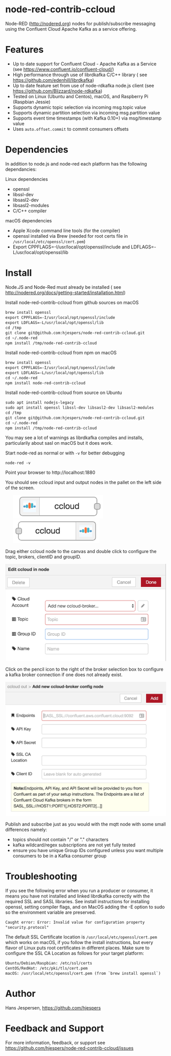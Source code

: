 node-red-contrib-ccloud
========================

Node-RED (http://nodered.org) nodes for publish/subscribe messaging using the Confluent Cloud Apache Kafka as a service offering.

# Features

* Up to date support for Confluent Cloud - Apache Kafka as a Service (see https://www.confluent.io/confluent-cloud/)
* High performance through use of librdkafka C/C++ library ( see https://github.com/edenhill/librdkafka) 
* Up to date feature set from use of node-rdkafka node.js client (see https://github.com/Blizzard/node-rdkafka)
* Tested on Linux (Ubuntu and Centos), macOS, and Raspberry Pi (Raspbian Jessie)
* Supports dynamic topic selection via incoming msg.topic value
* Supports dynamic partition selection via incoming msg.partition value
* Supports event time timestamps (with Kafka 0.10+) via msg/timestamp value
* Uses `auto.offset.commit` to commit consumers offsets 

# Dependencies

In addition to node.js and node-red each platform has the following dependancies:

Linux dependencies

* openssl
* libssl-dev
* libsasl2-dev
* libsasl2-modules
* C/C++ compiler

macOS dependencies

* Apple Xcode command line tools (for the compiler)
* openssl installed via Brew (needed for root certs file in `/usr/local/etc/openssl/cert.pem`)
* Export CPPFLAGS=-I/usr/local/opt/openssl/include and LDFLAGS=-L/usr/local/opt/openssl/lib

# Install

Node.JS and Node-Red must already be installed ( see http://nodered.org/docs/getting-started/installation.html)

Install node-red-contrib-ccloud from github sources on macOS
	
	brew install openssl
	export CPPFLAGS=-I/usr/local/opt/openssl/include
	export LDFLAGS=-L/usr/local/opt/openssl/lib
	cd /tmp	
	git clone git@github.com:hjespers/node-red-contrib-ccloud.git
	cd ~/.node-red	
	npm install /tmp/node-red-contrib-ccloud


Install node-red-contrib-ccloud from npm on macOS

	brew install openssl
	export CPPFLAGS=-I/usr/local/opt/openssl/include
	export LDFLAGS=-L/usr/local/opt/openssl/lib
	cd ~/.node-red
	npm install node-red-contrib-ccloud

Install node-red-contrib-ccloud from source on Ubuntu

	sudo apt install nodejs-legacy
	sudo apt install openssl libssl-dev libsasl2-dev libsasl2-modules
	cd /tmp	
	git clone git@github.com:hjespers/node-red-contrib-ccloud.git
	cd ~/.node-red	
	npm install /tmp/node-red-contrib-ccloud
	
You may see a lot of warnings as librdkafka compiles and installs, particularily about sasl on macOS but it does work.

Start node-red as normal or with `-v` for better debugging

	node-red -v

Point your browser to http://localhost:1880

You should see ccloud input and output nodes in the pallet on the left side of the screen.
<ul>
    <img src="./images/ccloud-in.png">
    <img src="./images/ccloud-out.png">
</ul>

Drag either ccloud node to the canvas and double click to configure the topic, brokers, clientID and groupID.

<img src="./images/ccloud-in-config.png">

Click on the pencil icon to the right of the broker selection box to configure a kafka broker connection if one does not already exist.

<img src="./images/ccloud-broker-config.png">

Publish and subscribe just as you would with the mqtt node with some small differences namely:
<ul>
	<li>topics should not contain "/" or "." characters
	<li>kafka wildcard/regex subscriptions are not yet fully tested
	<li>ensure you have unique Group IDs configured unless you want multiple consumers to be in a Kafka consumer group
</ul>

# Troubleshooting

If you see the following error when you run a producer or consumer, it means you have not installed and linked librdkafka correctly with the required SSL and SASL libraries. See install instructions for installing openssl, setting compiler flags, and on MacOS adding the -E option to sudo so the environment variable are preserved.

	Caught error: Error: Invalid value for configuration property "security.protocol"
	
The default SSL Certificate location is `/usr/local/etc/openssl/cert.pem` which works on macOS, if you follow the install instructions, but every flavor of Linux puts root certificates in different places. Make sure to configure the SSL CA Location as follows for your target platform:

	Ubuntu/Debian/Raspbian: /etc/ssl/certs
	CentOS/RedHat: /etc/pki/tls/cert.pem
	macOS: /usr/local/etc/openssl/cert.pem (from `brew install openssl`)



# Author

Hans Jespersen, https://github.com/hjespers

# Feedback and Support

For more information, feedback, or support see https://github.com/hjespers/node-red-contrib-ccloud/issues
